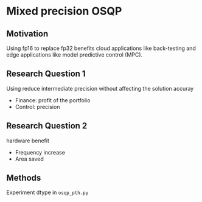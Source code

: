 Mixed precision OSQP
===

## Motivation 

Using fp16 to replace fp32 benefits cloud applications like back-testing and edge applications like model predictive control (MPC).

## Research Question 1
Using reduce intermediate precision without affecting the solution accuray
 - Finance: profit of the portfolio
 - Control: precision

## Research Question 2
hardware benefit 
- Frequency increase 
- Area saved

## Methods
Experiment dtype in ```osqp_pth.py```
